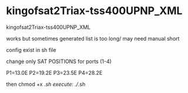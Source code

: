 # kingofsat2Triax-tss400UPNP_XML
kingofsat2Triax-tss400UPNP_XML


works but sometimes generated list is too long/ may need manual short

config exist in sh file

change only SAT POSITIONS for ports (1-4)

P1=13.0E
P2=19.2E
P3=23.5E
P4=28.2E

then chmod +x *.sh
execute:
./*.sh
